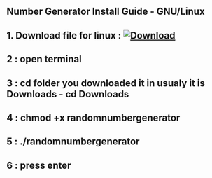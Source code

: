 

## Number Generator Install Guide - GNU/Linux

## 1. Download file for linux :  [![Download](https://github.com/cybergas123/random-number-generator/raw/main/randomnumbergenerator-mac)](https://github.com/cybergas123/random-number-generator/raw/main/randomnumbergenerator-linux)

 
## 2 :  open terminal


## 3 :  cd folder you downloaded it in usualy it is Downloads - cd Downloads


## 4 :  chmod +x randomnumbergenerator

## 5 :  ./randomnumbergenerator

## 6 : press enter
